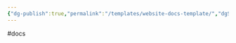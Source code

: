 ```yaml
---
{"dg-publish":true,"permalink":"/templates/website-docs-template/","dgShowFileTree":true}
---
```


#docs